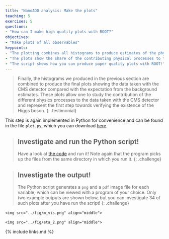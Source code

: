 ```yaml
---
title: "NanoAOD analysis: Make the plots"
teaching: 5
exercises: 5
questions:
- "How can I make high quality plots with ROOT?"
objectives:
- "Make plots of all observables"
keypoints:
- "The plotting combines all histograms to produce estimates of the physical processes and create a figure with a physical meaning."
- "The plots show the share of the contributing physical processes to the data, but without systematic uncertainties."
- "The script shows how you can produce paper quality plots with ROOT!"
---
```


> Finally, the histograms we produced in the previous section are combined to produce the final plots showing the data taken with the CMS detector compared with the expectation from the background estimates. These plots allow one to study the contribution of the different physics processes to the data taken with the CMS detector and represent the first step towards verifying the existence of the Higgs boson.
{: .testimonial}

This step is again implemented in Python for convenience and can be found in the file `plot.py`, which you can download [here](../code/plot.py).

> ## Investigate and run the Python script!
> Have a look at [the code](../code/plot.py) and run it! Note again that the program picks up the files from the same directory in which you run it.
{: .challenge}

> ## Investigate the output!
> The Python script generates a `png` and a `pdf` image file for each variable, which can be viewed with a program of your choice. Only two example outputs are shown below, but you can investigate 34 of such plots after you have run the script!
{: .challenge}

<div class="row">
  <div class="col-md-6">

    <img src="../fig/m_vis.png" align="middle">

  </div>
  <div class="col-md-6">

    <img src="../fig/eta_2.png" align="middle">

  </div>
</div>

{% include links.md %}
